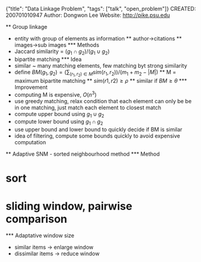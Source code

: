 {"title": "Data Linkage Problem", "tags": ["talk", "open_problem"]}
CREATED: 200701010947
Author: Dongwon Lee
Website: http://pike.psu.edu

** Group linkage
 * entity with group of elements as information
 ** author->citations
 ** images->sub images
*** Methods
 * Jaccard similarity = $(g_1 \cap g_2)/(g_1 \cup g_2)$
 * bipartite matching
*** Idea
 * similar ~ many matching elements, few matching byt strong similarity
 * define $BM(g_1, g_2) = (\sum_{(r_1,r_2) \in M} sim(r_1,r_2)) / (m_1 + m_2 - |M|)$
 ** M = maximum bipartite matching
 ** $sim(r1,r2) \ge \rho$
 ** similar if $BM \ge \theta$
*** Improvement
 * computing M is expensive, $O(n^3)$
 * use greedy matching, relax condition that each element can only be be in one matching, just match each element to closest match
 * compute upper bound using $g_1 \cup g_2$
 * compute lower bound using $g_1 \cap g_2$
 * use upper bound and lower bound to quickly decide if BM is similar
 * idea of filtering, compute some bounds quickly to avoid expensive computation

** Adaptive SNM - sorted neighbourhood method
*** Method
# sort
# sliding window, pairwise comparison
*** Adaptative window size
 * similar items -> enlarge window
 * dissimilar items -> reduce window
